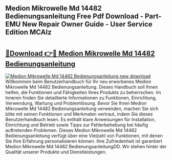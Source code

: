 ## Medion Mikrowelle Md 14482 Bedienungsanleitung Free Pdf Download - Part-EMU New Repair Owner Guide - User Service Edition MCAlz

# <h2><a href="http://df61xbl.blite.top/?on=Medion+Mikrowelle+Md+14482+Bedienungsanleitung">🔗Download 👉🔴 Medion Mikrowelle Md 14482 Bedienungsanleitung</a></h2>

[![Medion Mikrowelle Md 14482 Bedienungsanleitung new download](https://i.imgur.com/lujVjoI.png)](http://df61xbl.blite.top/?on=Medion+Mikrowelle+Md+14482+Bedienungsanleitung)
Willkommen beim Benutzerhandbuch für Ihr neu erworbenes Medion Mikrowelle Md 14482 Bedienungsanleitung. Dieses Handbuch soll Ihnen helfen, die Funktionen und Fähigkeiten Ihres Produkts zu beherrschen. Im Inneren finden Sie detaillierte Informationen zu Funktionen, Einrichtung, Verwendung, Wartung und Problemlösung. Bevor Sie Ihren Medion Mikrowelle Md 14482 Bedienungsanleitung verwenden, machen Sie sich bitte mit seinen Funktionen und Merkmalen vertraut, indem Sie dieses Benutzerhandbuch lesen. Es enthält klare Anweisungen für Installation, Einrichtung und Betrieb sowie Tipps zur Fehlerbehebung bei häufig auftretenden Problemen. Dieses Medion Mikrowelle Md 14482 Bedienungsanleitung verfügt über eine Vielzahl von Funktionen, mit denen Sie Ihre Erfahrung personalisieren können. Ihre Zufriedenheit ist garantiert Medion Mikrowelle Md 14482 BedienungsanleitungDD. Wir stehen hinter der Qualität unserer Produkte und Dienstleistungen.
